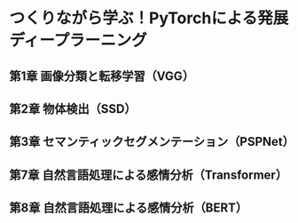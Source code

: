 # つくりながら学ぶ！PyTorchによる発展ディープラーニング

## 第1章 画像分類と転移学習（VGG）


## 第2章 物体検出（SSD）


## 第3章 セマンティックセグメンテーション（PSPNet）

## 第7章 自然言語処理による感情分析（Transformer）

## 第8章 自然言語処理による感情分析（BERT）
